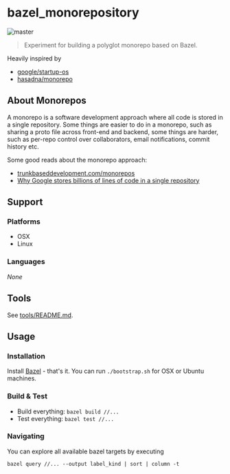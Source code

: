 # bazel_monorepository

![master](https://github.com/thomasklinger1234/bazel_monorepository/workflows/master/badge.svg)

> Experiment for building a polyglot monorepo based on Bazel.

Heavily inspired by 

- [google/startup-os](https://github.com/google/startup-os)
- [hasadna/monorepo](https://github.com/hasadna/monorepo)

## About Monorepos

A monorepo is a software development approach where all code is stored in a single repository. Some things are easier to do in a monorepo, such as sharing a proto file across front-end and backend, some things are harder, such as per-repo control over collaborators, email notifications, commit history etc. 

Some good reads about the monorepo approach:

- [trunkbaseddevelopment.com/monorepos](https://trunkbaseddevelopment.com/monorepos/)
- [Why Google stores billions of lines of code in a single repository](https://cacm.acm.org/magazines/2016/7/204032-why-google-stores-billions-of-lines-of-code-in-a-single-repository/fulltext)

## Support

### Platforms

- OSX
- Linux 

### Languages

*None*

## Tools

See [tools/README.md](tools/README.md).

## Usage

### Installation

Install [Bazel](https://docs.bazel.build/versions/master/install.html) - that's it. You can run `./bootstrap.sh` for OSX or Ubuntu machines.

### Build & Test

- Build everything: `bazel build //...`
- Test everything: `bazel test //...`

### Navigating

You can explore all available bazel targets by executing 

```
bazel query //... --output label_kind | sort | column -t
```
